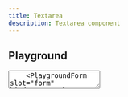 ```yaml
---
title: Textarea
description: Textarea component
---
```


<script lang="ts">
    import {Textarea} from '$lib';
    import {docTextareaPropsDefs} from '$lib/components/Textarea/Textarea.props';
    import ApiReference from '$lib-doc/components/ApiReference.svelte';
    import Playground from '$lib-doc/components/Playground.svelte';
    import PlaygroundForm from '$lib-doc/components/PlaygroundForm.svelte';

    let props = {}
</script>

## Playground

<Playground>
    <Textarea slot="component" {...props}/>
    <PlaygroundForm slot="form" bind:props schema={docTextareaPropsDefs} />
</Playground>

## API Reference

<ApiReference data={docTextareaPropsDefs}></ApiReference>
